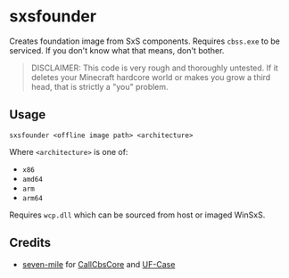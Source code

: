 # sxsfounder

Creates foundation image from SxS components. Requires `cbss.exe` to be serviced. If you don't know what that means, don't bother.

> DISCLAIMER: This code is very rough and thoroughly untested. If it deletes your Minecraft hardcore world or makes you grow a third head, that is strictly a "you" problem.

## Usage
`sxsfounder <offline image path> <architecture>`

Where `<architecture>` is one of:
 - `x86`
 - `amd64`
 - `arm`
 - `arm64`

Requires `wcp.dll` which can be sourced from host or imaged WinSxS.

## Credits
- [seven-mile](https://github.com/seven-mile) for [CallCbsCore](https://github.com/seven-mile/CallCbsCore) and [UF-Case](https://github.com/seven-mile/UFCase)

